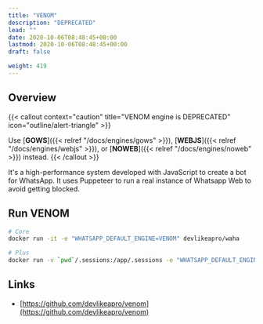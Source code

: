 ```yaml
---
title: "VENOM"
description: "DEPRECATED"
lead: ""
date: 2020-10-06T08:48:45+00:00
lastmod: 2020-10-06T08:48:45+00:00
draft: false

weight: 419
---
```


## Overview

{{< callout context="caution" title="VENOM engine is DEPRECATED" icon="outline/alert-triangle" >}}

Use
[**GOWS**]({{< relref "/docs/engines/gows" >}}),
[**WEBJS**]({{< relref "/docs/engines/webjs" >}}),
or
[**NOWEB**]({{< relref "/docs/engines/noweb" >}})
instead.
{{< /callout >}}

It's a high-performance system developed with JavaScript to create a bot for WhatsApp.
It uses Puppeteer to run a real instance of Whatsapp Web to avoid getting blocked.

## Run VENOM

```bash
# Core
docker run -it -e "WHATSAPP_DEFAULT_ENGINE=VENOM" devlikeapro/waha

# Plus
docker run -v `pwd`/.sessions:/app/.sessions -e "WHATSAPP_DEFAULT_ENGINE=VENOM" devlikeapro/waha-plus
```

## Links

- [https://github.com/devlikeapro/venom](https://github.com/devlikeapro/venom)
